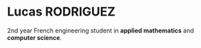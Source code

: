 # Lucas RODRIGUEZ

2nd year French engineering student in **applied mathematics** and **computer science**.


<!---
lcsrodriguez/lcsrodriguez is a ✨ special ✨ repository because its `README.md` (this file) appears on your GitHub profile.
You can click the Preview link to take a look at your changes.
--->
